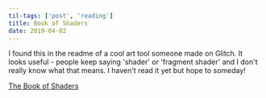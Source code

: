 ```yaml
---
til-tags: ['post', 'reading']
title: Book of Shaders
date: 2019-04-02
---
```


I found this in the readme of a cool art tool someone made on Glitch. It looks useful - people keep saying 'shader' or 'fragment shader' and I don't really know what that means. I haven't read it yet but hope to someday! 

[The Book of Shaders](https://thebookofshaders.com/)